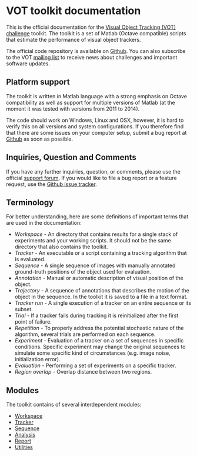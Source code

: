 VOT toolkit documentation
=========================

This is the official documentation for the [Visual Object Tracking (VOT) challenge](http://votchallenge.net/) toolkit. The toolkit is a set of
Matlab (Octave compatible) scripts that estimate the performance of visual object trackers.

The official code repository is available on [Github](https://github.com/vicoslab/vot-toolkit/). You can also
subscribe to the VOT [mailing list](https://service.ait.ac.at/mailman/listinfo/votchallenge) to receive news about challenges and important software updates.

Platform support
----------------

The toolkit is written in Matlab language with a strong emphasis on Octave compatibility as well as support for multiple versions of Matlab (at the moment it was tested with versions from 2011 to 2014).

The code should work on Windows, Linux and OSX, however, it is hard to verify this on all versions and system configurations. If you therefore find that there are some issues on your computer setup, submit a bug report at [Github](https://github.com/vicoslab/vot-toolkit/issues/new) as soon as possible.

Inquiries, Question and Comments
--------------------------------

If you have any further inquiries, question, or comments, please use the official [support forum](https://groups.google.com/forum/?hl=en#!forum/votchallenge-help). If you would like to file a bug report or a feature request, use the [Github issue tracker](https://github.com/vicoslab/vot-toolkit/issues).

Terminology
-----------

For better understanding, here are some definitions of important terms that are used in the documentation:

* _Workspace_ - An directory that contains results for a single stack of experiments and your working scripts. It should not be the same directory that also contains the toolkit. 
* _Tracker_ - An executable or a script containing a tracking algorithm that is evaluated. 
* _Sequence_ - A single sequence of images with manually annotated ground-truth positions of the object used for evaluation.
* _Annotation_ - Manual or automatic description of visual position of the object.
* _Trajectory_ - A sequence of annotations that describes the motion of the object in the sequence. In the toolkit it is saved to a file in a text format.
* _Tracker run_ - A single execution of a tracker on an entire sequence or its subset.
* _Trial_ - If a tracker fails during tracking it is reinitialized after the first point of failure.
* _Repetition_ - To properly address the potential stochastic nature of the algorithm, several trials are performed on each sequence.
* _Experiment_ - Evaluation of a tracker on a set of sequences in specific conditions. Specific experiment may change the original sequences to simulate some specific kind of circumstances (e.g. image noise, initialization error).
* _Evaluation_ - Performing a set of experiments on a specific tracker.
* _Region overlap_ - Overlap distance between two regions.

Modules
-------

The toolkit contains of several interdependent modules:

-   [Workspace](workspace/index.md)
-   [Tracker](tracker/index.md)
-   [Sequence](sequence/index.md)
-   [Analysis](analysis/index.md)
-   [Report](report/index.md)
-   [Utilities](utilities/index.md)

